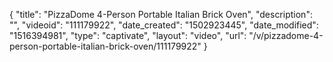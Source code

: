 {
    "title": "PizzaDome 4-Person Portable Italian Brick Oven",
    "description": "",
    "videoid": "111179922",
    "date_created": "1502923445",
    "date_modified": "1516394981",
    "type": "captivate",
    "layout": "video",
    "url": "\/v\/pizzadome-4-person-portable-italian-brick-oven\/111179922"
}